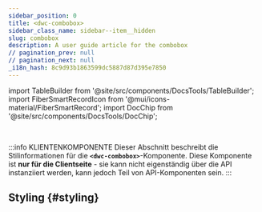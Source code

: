 ```yaml
---
sidebar_position: 0
title: <dwc-combobox>
sidebar_class_name: sidebar--item__hidden
slug: combobox
description: A user guide article for the combobox
// pagination_prev: null
// pagination_next: null
_i18n_hash: 8c9d93b1863599dc5887d87d395e7850
---
```

import TableBuilder from '@site/src/components/DocsTools/TableBuilder';
import FiberSmartRecordIcon from '@mui/icons-material/FiberSmartRecord';
import DocChip from '@site/src/components/DocsTools/DocChip';

<DocChip chip='shadow' />

<br />

:::info KLIENTENKOMPONENTE
Dieser Abschnitt beschreibt die Stilinformationen für die **`<dwc-combobox>`**-Komponente. Diese Komponente ist **nur für die Clientseite** - sie kann nicht eigenständig über die API instanziiert werden, kann jedoch Teil von API-Komponenten sein.
:::

## Styling {#styling}

<TableBuilder name="dwc-combobox" clientComponent />
